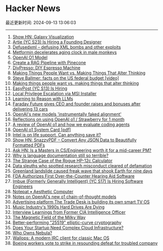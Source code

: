 # Hacker News

最近更新时间: 2024-09-13 13:06:03

--- 
1. [Show HN: Galaxy Visualization](https://github.com/Avicted/galaxy_visualization_raylib) 
2. [Artie (YC S23) Is Hiring a Founding Designer](https://news.ycombinator.com/item?id=41522979) 
3. [Defusedxml – defusing XML bombs and other exploits](https://github.com/tiran/defusedxml) 
4. [Metformin decelerates aging clock in male monkeys](https://www.cell.com/cell/abstract/S0092-8674(24)00914-0) 
5. [OpenAI O1 Model](https://openai.com/index/learning-to-reason-with-llms/) 
6. [Create a RAG Pipeline with Pinecone](https://docs.vectorize.io/tutorials-and-how-to-guides/pinecone-quickstart) 
7. [DiyPresso: DIY Espresso Machine](https://www.diypresso.com/) 
8. [Making Things People Want vs. Making Things That Alter Thinking](https://rohan.ga/blog/building-stuff/) 
9. [Steve Ballmer: facts on the US federal budget [video]](https://www.youtube.com/watch?v=aQoh9jdRZPM) 
10. [Making things people want vs. making things that alter thinking](https://rohan.ga/blog/building-stuff/) 
11. [EasyPost (YC S13) Is Hiring](https://www.easypost.com/careers) 
12. [Local Privilege Escalation via MSI Installer](https://sec-consult.com/vulnerability-lab/advisory/local-privilege-escalation-via-msi-installer-in-softmaker-office-freeoffice/) 
13. [Learning to Reason with LLMs](https://openai.com/index/learning-to-reason-with-llms/) 
14. [Faraday Future gives CEO and founder raises and bonuses after delivering 13 cars](https://techcrunch.com/2024/09/12/faraday-future-raise-bonus-matthias-aydt-jia-yueting/) 
15. [OpenAI's new models 'instrumentally faked alignment'](https://www.transformernews.ai/p/openai-o1-alignment-faking) 
16. [Reflections on using OpenAI o1 / Strawberry for 1 month](https://www.oneusefulthing.org/p/something-new-on-openais-strawberry) 
17. [A review of OpenAI o1 and how we evaluate coding agents](https://www.cognition.ai/blog/evaluating-coding-agents) 
18. [OpenAI o1 System Card [pdf]](https://cdn.openai.com/o1-system-card.pdf) 
19. [Intel is on life support. Can anything save it?](https://www.economist.com/business/2024/09/12/intel-is-on-life-support-can-anything-save-it) 
20. [Show HN: SnazzyPDF – Convert Any JSON Data to Beautifully Formatted PDFs](https://www.snazzypdf.com/) 
21. [Ask HN: Is a Masters in CS/Engineering worth it for a mid-career PM?](https://news.ycombinator.com/item?id=41525309) 
22. [Why is language documentation still so terrible?](https://walnut356.github.io/posts/language-documentation/) 
23. [The Strange Case of the Rogue HP-12c Calculator](https://dm319.github.io/pages/2024_09_09_hp12_comma.html) 
24. [Data sleuths who spotted research misconduct cleared of defamation](https://arstechnica.com/science/2024/09/court-clears-researchers-of-defamation-for-identifying-manipulated-data/) 
25. [Greenland landslide caused freak wave that shook Earth for nine days](https://www.newscientist.com/article/2447567-greenland-landslide-caused-freak-wave-that-shook-earth-for-nine-days/) 
26. [FDA Authorizes First Over-the-Counter Hearing Aid Software](https://www.fda.gov/news-events/press-announcements/fda-authorizes-first-over-counter-hearing-aid-software) 
27. [Imbue (Formerly Generally Intelligent) (YC S17) Is Hiring Software Engineers](https://news.ycombinator.com/item?id=41527191) 
28. [Notepat • Aesthetic Computer](https://aesthetic.computer/notepat) 
29. [Notes on OpenAI's new o1 chain-of-thought models](https://simonwillison.net/2024/Sep/12/openai-o1/) 
30. [Advertising platform The Trade Desk is building its own smart TV OS](https://www.lowpass.cc/p/the-trade-desk-smart-tv-os-platform) 
31. [Music Industry's 1990s Hard Drives Are Dying](https://arstechnica.com/gadgets/2024/09/music-industrys-1990s-hard-drives-like-all-hdds-are-dying/) 
32. [Interview Learnings from Former CIA Intelligence Officer](https://lopespm.com/notes/2024/09/12/interview_learnings_cia.html) 
33. [The Magnetic Field of the Milky Way](https://lweb.cfa.harvard.edu/~reid/bfield.html) 
34. [Better-performing "25519" elliptic-curve cryptography](https://www.amazon.science/blog/better-performing-25519-elliptic-curve-cryptography) 
35. [Does Your Startup Need Complex Cloud Infrastructure?](https://www.hadijaveed.me/2024/09/08/does-your-startup-really-need-complex-cloud-infrastructure/) 
36. [Who Owns Nebula?](https://medium.com/@cameron-paul/who-actually-owns-nebula-952a1c12d9c0) 
37. [Wallops: A modern IRC client for classic Mac OS](https://jcs.org/wallops) 
38. [Boeing workers vote to strike in resounding defeat for troubled company](https://www.washingtonpost.com/business/2024/09/13/boeing-union-contract-strike/) 
